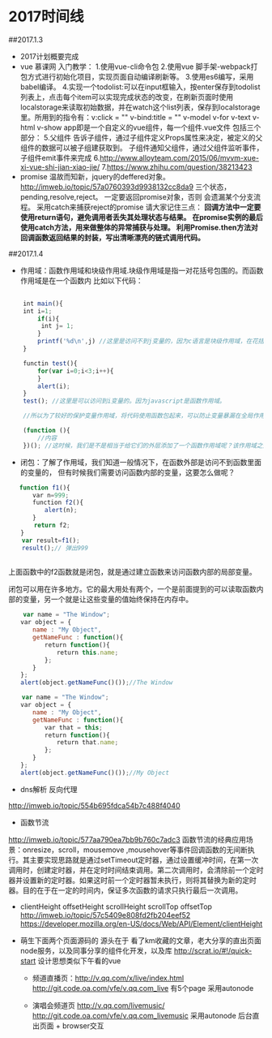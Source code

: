 # 2017时间线

##2017.1.3

 - 2017计划概要完成
 - vue 慕课网 入门教学：
 	1.使用vue-cli命令包
 	2.使用vue 脚手架-webpack打包方式进行初始化项目，实现页面自动编译刷新等。
 	3.使用es6编写，采用babel编译。 
 	4.实现一个todolist:可以在input框输入，按enter保存到todolist列表上，点击每个item可以实现完成状态的改变，在刷新页面时使用 localstorage来读取初始数据，并在watch这个list列表，保存到localstorage里。所用到的指令有：v:click = "" v-bind:title = "" v-model v-for  v-text v-html v-show <app> </app>  app即是一个自定义的vue组件，每一个组件.vue文件 包括三个部分：<template></template> <script></script> <style></style>
 	5.父组件 告诉子组件，通过子组件定义Props属性来决定，被定义的父组件的数据可以被子组建获取到。
 	  子组件通知父组件，通过父组件监听事件，子组件emit事件来完成
    6.http://www.alloyteam.com/2015/06/mvvm-xue-xi-vue-shi-jian-xiao-jie/
    7.https://www.zhihu.com/question/38213423
 - promise 温故而知新，jquery的deffered对象。 http://imweb.io/topic/57a0760393d9938132cc8da9
    三个状态，pending,resolve,reject。
    一定要返回promise对象，否则 会遗漏某个分支流程。 
    采用catch来捕获reject的promise 
    请大家记住三点：
		**回调方法中一定要使用return语句，避免调用者丢失其处理状态与结果。
		在promise实例的最后使用catch方法，用来做整体的异常捕获与处理。
		利用Promise.then方法对回调函数返回结果的封装，写出清晰漂亮的链式调用代码。**

##2017.1.4
 - 作用域：函数作用域和块级作用域.块级作用域是指一对花括号包围的。而函数作用域是在一个函数内
 比如以下代码： 
```javascript
 	
 	int main(){
 	int i=1;
 		if(i){
 		 int j= 1;
 		}
 		printf('%d\n',j) //这里是访问不到j变量的，因为c语言是块级作用域，在花括号外是访问不到花括号里面的变量的。
 	}

 	functin test(){ 
		for(var i=0;i<3;i++){ 
		} 
		alert(i); 
	} 
	test(); //这里是可以访问到i变量的。因为javascript是函数作用域。

	//所以为了较好的保护变量作用域，将代码使用函数包起来，可以防止变量暴漏在全局作用域

	(function (){ 
		//内容 
	})(); //这时候，我们是不是相当于给它们的外层添加了一个函数作用域呢？该作用域之外的程序是无法访问它们的。

```

- 闭包：了解了作用域，我们知道一般情况下，在函数外部是访问不到函数里面的变量的，
但有时候我们需要访问函数内部的变量，这要怎么做呢？

 ```javascript
    function f1(){
　　　　var n=999;
　　　　function f2(){
　　　　　　alert(n);
　　　　} 
        return f2;
　　}
　  var result=f1();
　  result();// 弹出999
   
 ```

上面函数中的f2函数就是闭包，就是通过建立函数来访问函数内部的局部变量。

闭包可以用在许多地方。它的最大用处有两个，一个是前面提到的可以读取函数内部的变量，另一个就是让这些变量的值始终保持在内存中。

```javascript
	var name = "The Window";
　　var object = {
　　　　name : "My Object",
　　　　getNameFunc : function(){
　　　　　　return function(){
　　　　　　　　return this.name;
　　　　　　};
　　　　}
　　};
　　alert(object.getNameFunc()());//The Window

　  var name = "The Window";
　　var object = {
　　　　name : "My Object",
　　　　getNameFunc : function(){
　　　　　　var that = this;
　　　　　　return function(){
　　　　　　　　return that.name;
　　　　　　};
　　　　}
　　};
　　alert(object.getNameFunc()());//My Object

```

 - dns解析 反向代理

  http://imweb.io/topic/554b695fdca54b7c488f4040

 - 函数节流
 
 http://imweb.io/topic/577aa790ea7bb9b760c7adc3
 函数节流的经典应用场景：onresize，scroll，mousemove ,mousehover等事件回调函数的无间断执行。其主要实现思路就是通过setTimeout定时器，通过设置缓冲时间，在第一次调用时，创建定时器，并在定时时间结束调用。第二次调用时，会清除前一个定时器并设置新的定时器。如果这时前一个定时器暂未执行，则将其替换为新的定时器。目的在于在一定的时间内，保证多次函数的请求只执行最后一次调用。

 - clientHeight offsetHeight  scrollHeight scrollTop offsetTop http://imweb.io/topic/57c5409e808fd2fb204eef52 https://developer.mozilla.org/en-US/docs/Web/API/Element/clientHeight

 - 萌生下面两个页面源码的 源头在于 看了km收藏的文章，老大分享的直出页面node服务，以及同事分享的组件化开发，以及库 http://scrat.io/#!/quick-start 设计思想类似下午看的vue 

	 * 频道直播页：http://v.qq.com/x/live/index.html 
	 http://git.code.oa.com/vfe/v.qq.com_live 有5个page 采用autonode

	 * 演唱会频道页 http://v.qq.com/livemusic/
	 http://git.code.oa.com/vfe/v.qq.com_livemusic 采用autonode 后台直出页面 + browser交互